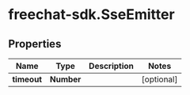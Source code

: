 # freechat-sdk.SseEmitter

## Properties

Name | Type | Description | Notes
------------ | ------------- | ------------- | -------------
**timeout** | **Number** |  | [optional] 


